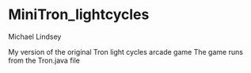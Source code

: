 # MiniTron_lightcycles
Michael Lindsey

My version of the original Tron light cycles arcade game
The game runs from the Tron.java file
